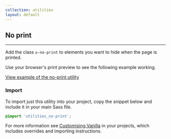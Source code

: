 ```yaml
---
collection: utilities
layout: default
---
```


## No print

<hr>

Add the class `u-no-print` to elements you want to hide when the page is printed.

Use your browser's print preview to see the following example working.

<a href="/examples/utilities/no-print"
  class="js-example">
View example of the no-print utility
</a>

### Import

To import just this utility into your project, copy the snippet below and include it in your main Sass file.

```scss
@import 'utilities_no-print';
```

For more information see [Customising Vanilla](/customising-vanilla/) in your projects, which includes overrides and importing instructions.

